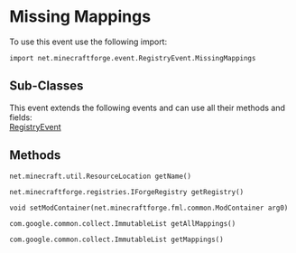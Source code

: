 # Missing Mappings

To use this event use the following import:
```groovy:no-line-numbers
import net.minecraftforge.event.RegistryEvent.MissingMappings
```

## Sub-Classes
This event extends the following events and can use all their methods and fields: <br>
[RegistryEvent](registry_event.md)

## Methods
```groovy:no-line-numbers
net.minecraft.util.ResourceLocation getName()
```

```groovy:no-line-numbers
net.minecraftforge.registries.IForgeRegistry getRegistry()
```

```groovy:no-line-numbers
void setModContainer(net.minecraftforge.fml.common.ModContainer arg0)
```

```groovy:no-line-numbers
com.google.common.collect.ImmutableList getAllMappings()
```

```groovy:no-line-numbers
com.google.common.collect.ImmutableList getMappings()
```
